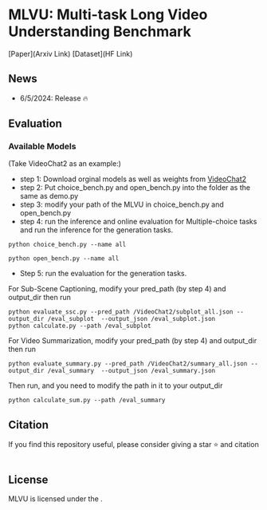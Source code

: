 # MLVU: Multi-task Long Video Understanding Benchmark

[Paper](Arxiv Link) [Dataset](HF Link)



## News 
- 6/5/2024: Release :fire:


## Evaluation 
### Available Models
(Take VideoChat2 as an example:)
- step 1: Download orginal models as well as weights from [VideoChat2](https://github.com/OpenGVLab/Ask-Anything/tree/main/video_chat2)
- step 2: Put choice_bench.py and open_bench.py into the folder as the same as demo.py  
- step 3: modify your path of the MLVU in choice_bench.py and open_bench.py
- step 4: run the inference and online evaluation for Multiple-choice tasks and run the inference for the generation tasks.
```
python choice_bench.py --name all
```
```
python open_bench.py --name all
```
- Step 5: run the evaluation for the generation tasks.

For Sub-Scene Captioning, modify your pred_path (by step 4) and output_dir then run
```
python evaluate_ssc.py --pred_path /VideoChat2/subplot_all.json --output_dir /eval_subplot  --output_json /eval_subplot.json
python calculate.py --path /eval_subplot
```
For Video Summarization, modify your pred_path (by step 4) and output_dir then run
```
python evaluate_summary.py --pred_path /VideoChat2/summary_all.json --output_dir /eval_summary  --output_json /eval_summary.json
```
Then run, and you need to modify the path in it to your output_dir
```
python calculate_sum.py --path /eval_summary
```


## Citation

If you find this repository useful, please consider giving a star :star: and citation

```

```

## License
MLVU is licensed under the [](). 

